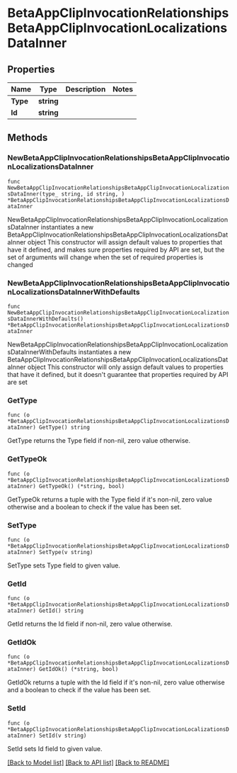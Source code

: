 # BetaAppClipInvocationRelationshipsBetaAppClipInvocationLocalizationsDataInner

## Properties

Name | Type | Description | Notes
------------ | ------------- | ------------- | -------------
**Type** | **string** |  | 
**Id** | **string** |  | 

## Methods

### NewBetaAppClipInvocationRelationshipsBetaAppClipInvocationLocalizationsDataInner

`func NewBetaAppClipInvocationRelationshipsBetaAppClipInvocationLocalizationsDataInner(type_ string, id string, ) *BetaAppClipInvocationRelationshipsBetaAppClipInvocationLocalizationsDataInner`

NewBetaAppClipInvocationRelationshipsBetaAppClipInvocationLocalizationsDataInner instantiates a new BetaAppClipInvocationRelationshipsBetaAppClipInvocationLocalizationsDataInner object
This constructor will assign default values to properties that have it defined,
and makes sure properties required by API are set, but the set of arguments
will change when the set of required properties is changed

### NewBetaAppClipInvocationRelationshipsBetaAppClipInvocationLocalizationsDataInnerWithDefaults

`func NewBetaAppClipInvocationRelationshipsBetaAppClipInvocationLocalizationsDataInnerWithDefaults() *BetaAppClipInvocationRelationshipsBetaAppClipInvocationLocalizationsDataInner`

NewBetaAppClipInvocationRelationshipsBetaAppClipInvocationLocalizationsDataInnerWithDefaults instantiates a new BetaAppClipInvocationRelationshipsBetaAppClipInvocationLocalizationsDataInner object
This constructor will only assign default values to properties that have it defined,
but it doesn't guarantee that properties required by API are set

### GetType

`func (o *BetaAppClipInvocationRelationshipsBetaAppClipInvocationLocalizationsDataInner) GetType() string`

GetType returns the Type field if non-nil, zero value otherwise.

### GetTypeOk

`func (o *BetaAppClipInvocationRelationshipsBetaAppClipInvocationLocalizationsDataInner) GetTypeOk() (*string, bool)`

GetTypeOk returns a tuple with the Type field if it's non-nil, zero value otherwise
and a boolean to check if the value has been set.

### SetType

`func (o *BetaAppClipInvocationRelationshipsBetaAppClipInvocationLocalizationsDataInner) SetType(v string)`

SetType sets Type field to given value.


### GetId

`func (o *BetaAppClipInvocationRelationshipsBetaAppClipInvocationLocalizationsDataInner) GetId() string`

GetId returns the Id field if non-nil, zero value otherwise.

### GetIdOk

`func (o *BetaAppClipInvocationRelationshipsBetaAppClipInvocationLocalizationsDataInner) GetIdOk() (*string, bool)`

GetIdOk returns a tuple with the Id field if it's non-nil, zero value otherwise
and a boolean to check if the value has been set.

### SetId

`func (o *BetaAppClipInvocationRelationshipsBetaAppClipInvocationLocalizationsDataInner) SetId(v string)`

SetId sets Id field to given value.



[[Back to Model list]](../README.md#documentation-for-models) [[Back to API list]](../README.md#documentation-for-api-endpoints) [[Back to README]](../README.md)



